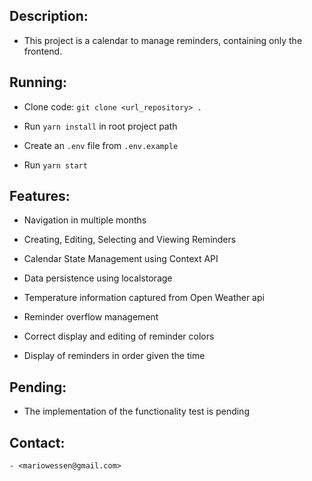 ##  Description:  
   - This project is a calendar to manage reminders, containing only the frontend. 
##  Running: 
	
   - Clone code: `git clone <url_repository> .`

   - Run `yarn install` in root project path
   
   - Create an `.env` file from `.env.example`
   
   - Run `yarn start`

##  Features: 
	
   - Navigation in multiple months

   - Creating, Editing, Selecting and Viewing Reminders
   
   - Calendar State Management using Context API
   
   - Data persistence using localstorage

   - Temperature information captured from Open Weather api

   - Reminder overflow management 

   - Correct display and editing of reminder colors

   - Display of reminders in order given the time

## Pending:
   - The implementation of the functionality test is pending 

## Contact:
    - <mariowessen@gmail.com>
